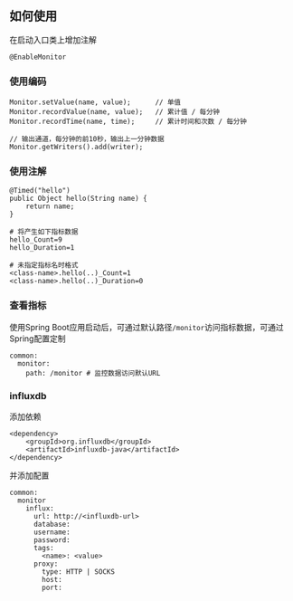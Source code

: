 ## 如何使用
在启动入口类上增加注解

    @EnableMonitor

### 使用编码

    Monitor.setValue(name, value);      // 单值
    Monitor.recordValue(name, value);   // 累计值 / 每分钟
    Monitor.recordTime(name, time);     // 累计时间和次数 / 每分钟

    // 输出通道，每分钟的前10秒，输出上一分钟数据
    Monitor.getWriters().add(writer);

### 使用注解


    @Timed("hello")
    public Object hello(String name) {
        return name;
    }

    # 将产生如下指标数据
    hello_Count=9
    hello_Duration=1
    
    # 未指定指标名时格式
    <class-name>.hello(..)_Count=1
    <class-name>.hello(..)_Duration=0

### 查看指标
使用Spring Boot应用启动后，可通过默认路径`/monitor`访问指标数据，可通过Spring配置定制

    common:
      monitor:
        path: /monitor # 监控数据访问默认URL

### influxdb
添加依赖

    <dependency>
        <groupId>org.influxdb</groupId>
        <artifactId>influxdb-java</artifactId>
    </dependency>
    
并添加配置

    common:
      monitor
        influx:
          url: http://<influxdb-url>
          database:
          username:
          password:
          tags: 
            <name>: <value>
          proxy:
            type: HTTP | SOCKS
            host:
            port:
